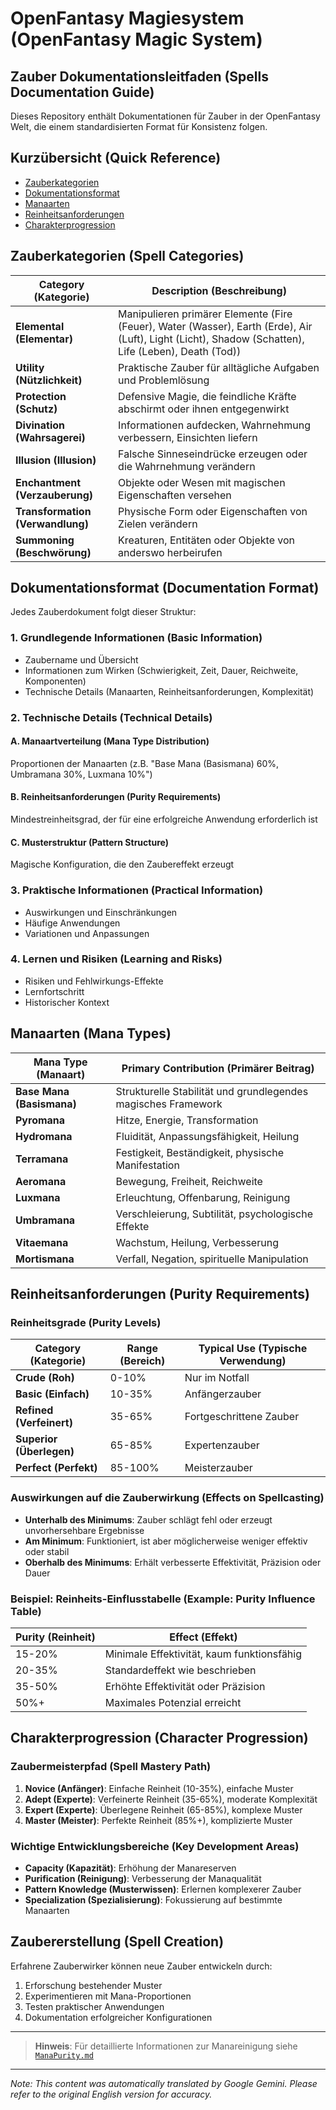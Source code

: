 # OpenFantasy Magiesystem (OpenFantasy Magic System)

## Zauber Dokumentationsleitfaden (Spells Documentation Guide)

Dieses Repository enthält Dokumentationen für Zauber in der OpenFantasy Welt, die einem standardisierten Format für Konsistenz folgen.

## Kurzübersicht (Quick Reference)

- [Zauberkategorien](#spell-categories)
- [Dokumentationsformat](#documentation-format)
- [Manaarten](#mana-types)
- [Reinheitsanforderungen](#purity-requirements)
- [Charakterprogression](#character-progression)

## Zauberkategorien (Spell Categories)

| Category (Kategorie) | Description (Beschreibung) |
|----------|-------------|
| **Elemental (Elementar)** | Manipulieren primärer Elemente (Fire (Feuer), Water (Wasser), Earth (Erde), Air (Luft), Light (Licht), Shadow (Schatten), Life (Leben), Death (Tod)) |
| **Utility (Nützlichkeit)** | Praktische Zauber für alltägliche Aufgaben und Problemlösung |
| **Protection (Schutz)** | Defensive Magie, die feindliche Kräfte abschirmt oder ihnen entgegenwirkt |
| **Divination (Wahrsagerei)** | Informationen aufdecken, Wahrnehmung verbessern, Einsichten liefern |
| **Illusion (Illusion)** | Falsche Sinneseindrücke erzeugen oder die Wahrnehmung verändern |
| **Enchantment (Verzauberung)** | Objekte oder Wesen mit magischen Eigenschaften versehen |
| **Transformation (Verwandlung)** | Physische Form oder Eigenschaften von Zielen verändern |
| **Summoning (Beschwörung)** | Kreaturen, Entitäten oder Objekte von anderswo herbeirufen |

## Dokumentationsformat (Documentation Format)

Jedes Zauberdokument folgt dieser Struktur:

### 1. Grundlegende Informationen (Basic Information)
- Zaubername und Übersicht
- Informationen zum Wirken (Schwierigkeit, Zeit, Dauer, Reichweite, Komponenten)
- Technische Details (Manaarten, Reinheitsanforderungen, Komplexität)

### 2. Technische Details (Technical Details)

#### A. Manaartverteilung (Mana Type Distribution)
Proportionen der Manaarten (z.B. "Base Mana (Basismana) 60%, Umbramana 30%, Luxmana 10%")

#### B. Reinheitsanforderungen (Purity Requirements)
Mindestreinheitsgrad, der für eine erfolgreiche Anwendung erforderlich ist

#### C. Musterstruktur (Pattern Structure)
Magische Konfiguration, die den Zaubereffekt erzeugt

### 3. Praktische Informationen (Practical Information)
- Auswirkungen und Einschränkungen
- Häufige Anwendungen
- Variationen und Anpassungen

### 4. Lernen und Risiken (Learning and Risks)
- Risiken und Fehlwirkungs-Effekte
- Lernfortschritt
- Historischer Kontext

## Manaarten (Mana Types)

| Mana Type (Manaart) | Primary Contribution (Primärer Beitrag) |
|-----------|----------------------|
| **Base Mana (Basismana)** | Strukturelle Stabilität und grundlegendes magisches Framework |
| **Pyromana** | Hitze, Energie, Transformation |
| **Hydromana** | Fluidität, Anpassungsfähigkeit, Heilung |
| **Terramana** | Festigkeit, Beständigkeit, physische Manifestation |
| **Aeromana** | Bewegung, Freiheit, Reichweite |
| **Luxmana** | Erleuchtung, Offenbarung, Reinigung |
| **Umbramana** | Verschleierung, Subtilität, psychologische Effekte |
| **Vitaemana** | Wachstum, Heilung, Verbesserung |
| **Mortismana** | Verfall, Negation, spirituelle Manipulation |

## Reinheitsanforderungen (Purity Requirements)

### Reinheitsgrade (Purity Levels)

| Category (Kategorie) | Range (Bereich) | Typical Use (Typische Verwendung) |
|----------|-------|-------------|
| **Crude (Roh)** | 0-10% | Nur im Notfall |
| **Basic (Einfach)** | 10-35% | Anfängerzauber |
| **Refined (Verfeinert)** | 35-65% | Fortgeschrittene Zauber |
| **Superior (Überlegen)** | 65-85% | Expertenzauber |
| **Perfect (Perfekt)** | 85-100% | Meisterzauber |

### Auswirkungen auf die Zauberwirkung (Effects on Spellcasting)

- **Unterhalb des Minimums**: Zauber schlägt fehl oder erzeugt unvorhersehbare Ergebnisse
- **Am Minimum**: Funktioniert, ist aber möglicherweise weniger effektiv oder stabil
- **Oberhalb des Minimums**: Erhält verbesserte Effektivität, Präzision oder Dauer

### Beispiel: Reinheits-Einflusstabelle (Example: Purity Influence Table)

| Purity (Reinheit) | Effect (Effekt) |
|--------|--------|
| 15-20% | Minimale Effektivität, kaum funktionsfähig |
| 20-35% | Standardeffekt wie beschrieben |
| 35-50% | Erhöhte Effektivität oder Präzision |
| 50%+ | Maximales Potenzial erreicht |

## Charakterprogression (Character Progression)

### Zaubermeisterpfad (Spell Mastery Path)

1. **Novice (Anfänger)**: Einfache Reinheit (10-35%), einfache Muster
2. **Adept (Experte)**: Verfeinerte Reinheit (35-65%), moderate Komplexität
3. **Expert (Experte)**: Überlegene Reinheit (65-85%), komplexe Muster
4. **Master (Meister)**: Perfekte Reinheit (85%+), komplizierte Muster

### Wichtige Entwicklungsbereiche (Key Development Areas)

- **Capacity (Kapazität)**: Erhöhung der Manareserven
- **Purification (Reinigung)**: Verbesserung der Manaqualität
- **Pattern Knowledge (Musterwissen)**: Erlernen komplexerer Zauber
- **Specialization (Spezialisierung)**: Fokussierung auf bestimmte Manaarten

## Zaubererstellung (Spell Creation)

Erfahrene Zauberwirker können neue Zauber entwickeln durch:

1. Erforschung bestehender Muster
2. Experimentieren mit Mana-Proportionen
3. Testen praktischer Anwendungen
4. Dokumentation erfolgreicher Konfigurationen

---

> **Hinweis**: Für detaillierte Informationen zur Manareinigung siehe [`ManaPurity.md`](/codex/Magics/ManaPurity.md)


---
_Note: This content was automatically translated by Google Gemini. Please refer to the original English version for accuracy._